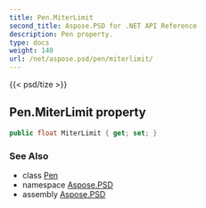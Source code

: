 ```yaml
---
title: Pen.MiterLimit
second_title: Aspose.PSD for .NET API Reference
description: Pen property. 
type: docs
weight: 140
url: /net/aspose.psd/pen/miterlimit/
---
```

{{< psd/tize >}}
## Pen.MiterLimit property

```csharp
public float MiterLimit { get; set; }
```

### See Also

* class [Pen](../)
* namespace [Aspose.PSD](../../pen/)
* assembly [Aspose.PSD](../../../)


